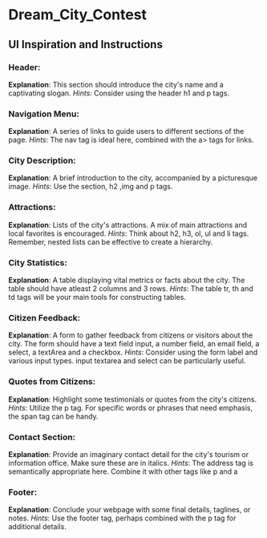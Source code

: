 # Dream_City_Contest

## UI Inspiration and Instructions
### Header:
****Explanation****: This section should introduce the city's name and a captivating slogan.
_Hints_: Consider using the header h1 and p tags.

### Navigation Menu:
**Explanation**: A series of links to guide users to different sections of the page.
_Hints_: The nav tag is ideal here, combined with the a> tags for links.

### City Description:
**Explanation**: A brief introduction to the city, accompanied by a picturesque image.
_Hints_: Use the section, h2 ,img and p tags.

### Attractions:
**Explanation**: Lists of the city's attractions. A mix of main attractions and local favorites is encouraged.
_Hints_: Think about h2, h3, ol, ul and li tags. Remember, nested lists can be effective to create a hierarchy.

### City Statistics:
**Explanation**: A table displaying vital metrics or facts about the city.
The table should have atleast 2 columns and 3 rows.
_Hints_: The table tr, th and td tags will be your main tools for constructing tables.

### Citizen Feedback:
**Explanation**: A form to gather feedback from citizens or visitors about the city.
The form should have a text field input, a number field, an email field, a select, a textArea and a checkbox.
_Hints_: Consider using the form label and various input types. input textarea and select can be particularly useful.

### Quotes from Citizens:
**Explanation**: Highlight some testimonials or quotes from the city's citizens.
_Hints_: Utilize the p tag. For specific words or phrases that need emphasis, the span tag can be handy.

### Contact Section:
**Explanation**: Provide an imaginary contact detail for the city's tourism or information office. Make sure these are in italics.
_Hints_: The address tag is semantically appropriate here. Combine it with other tags like p and a

### Footer:
**Explanation**: Conclude your webpage with some final details, taglines, or notes.
_Hints_: Use the footer tag, perhaps combined with the p tag for additional details.
